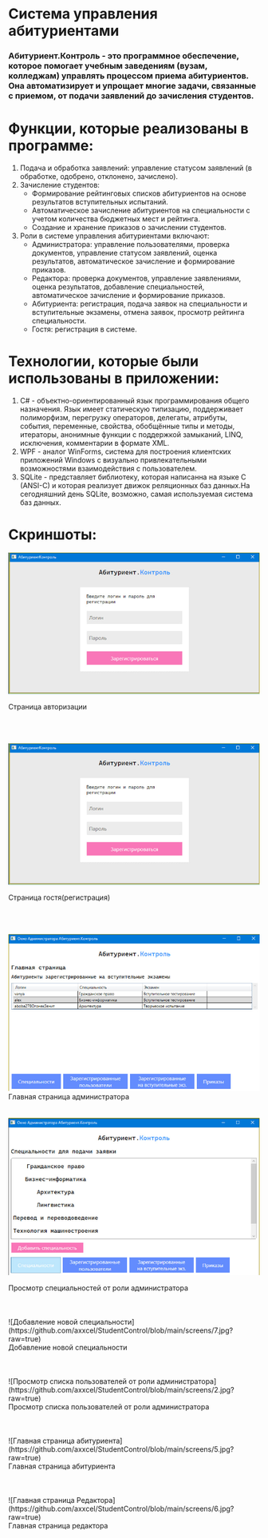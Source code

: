 # Система управления абитуриентами
### Абитуриент.Контроль - это программное обеспечение, которое помогает учебным заведениям (вузам, колледжам) управлять процессом приема абитуриентов. Она автоматизирует и упрощает многие задачи, связанные с приемом, от подачи заявлений до зачисления студентов.

# Функции, которые реализованы в программе:
1. Подача и обработка заявлений: управление статусом заявлений (в обработке, одобрено, отклонено, зачислено).
2. Зачисление студентов:
   -  Формирование рейтинговых списков абитуриентов на основе результатов вступительных испытаний.
   - Автоматическое зачисление абитуриентов на специальности с учетом количества бюджетных мест и рейтинга.
   - Создание и хранение приказов о зачислении студентов.
3. Роли в системе управления абитуриентами включают:
   - Администратора: управление пользователями, проверка документов, управление статусом заявлений, оценка результатов, автоматическое зачисление и формирование приказов.
   - Редактора: проверка документов, управление заявлениями, оценка результатов, добавление специальностей, автоматическое зачисление и формирование приказов.
   - Абитуриента: регистрация, подача заявок на специальности и вступительные экзамены, отмена заявок, просмотр рейтинга специальности.
   - Гостя: регистрация в системе.

# Технологии, которые были использованы в приложении:
1. C# - объектно-ориентированный язык программирования общего назначения. Язык имеет статическую типизацию, поддерживает полиморфизм, перегрузку операторов, делегаты, атрибуты, события, переменные, свойства, обобщённые типы и методы, итераторы, анонимные функции с поддержкой замыканий, LINQ, исключения, комментарии в формате XML.
2. WPF - аналог WinForms, система для построения клиентских приложений Windows с визуально привлекательными возможностями взаимодействия с пользователем.
3. SQLite - представляет библиотеку, которая написанна на языке C (ANSI-C) и которая реализует движок реляционных баз данных.На сегодняшний день SQLite, возможно, самая используемая система баз данных.

# Скриншоты:

![Страница авторизации](https://github.com/axxcel/StudentControl/blob/main/screens/1.jpg)
<div >Страница авторизации</div>
</br> </br> </br>

![Страница гостя(регистрация)](https://github.com/axxcel/StudentControl/blob/main/screens/1.jpg?raw=true)
<div>Страница гостя(регистрация)</div>
</br> </br> </br>

![Главная страница администратора](https://github.com/axxcel/StudentControl/blob/main/screens/4.jpg?raw=true)
<di>Главная страница администратора</div>
</br> </br> </br>
![Просмотр специальностей от роли администратора](https://github.com/axxcel/StudentControl/blob/main/screens/3.jpg?raw=true)
<div>Просмотр специальностей от роли администратора</div>
</br> </br> </br>
![Добавление новой специальности](https://github.com/axxcel/StudentControl/blob/main/screens/7.jpg?raw=true)
<div>Добавление новой специальности</div>
</br> </br> </br>
![Просмотр списка пользователей от роли администратора](https://github.com/axxcel/StudentControl/blob/main/screens/2.jpg?raw=true)
<div>Просмотр списка пользователей от роли администратора</div>
</br> </br> </br>
![Главная страница абитуриента](https://github.com/axxcel/StudentControl/blob/main/screens/5.jpg?raw=true)
<div>Главная страница абитуриента</div>
</br> </br> </br>
![Главная страница Редактора](https://github.com/axxcel/StudentControl/blob/main/screens/6.jpg?raw=true)
<div>Главная страница редактора</div>

</br> </br> </br>
